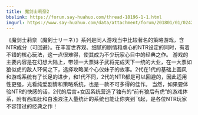 ```yaml
---
title: 魔剑士莉奈2
bbslink: https://forum.say-huahuo.com/thread-18196-1-1.html
imgurl: https://www.say-huahuo.com/data/attachment/forum/201801/01/024205dlvjr8lircn6rgrc.png
---
```


《魔剑士莉奈（魔剣士リーネ）》系列是同人游戏当中比较著名的策略游戏，含NTR成分（可回避）。在丰富世界观、细腻的剧情和虐心的NTR设定的同时，有着不错的核心玩法，这一点很难得，使其成为不少玩家心目中的经典之作。
游戏的主要内容是在幻想大陆上，带领一大票妹子武将完成天下一统的大业，在一大票如狼似虎的敌人环伺之下，选择攻略某个心仪妹子的故事。2代在1代的基础上画风和游戏系统有了长足的进步，和1代不同，2代的NTR都是可以回避的，因此适用性更强，光看纯爱剧情和策略系统，也是一款不可多得的佳作。
当然，如果要体验NTR的快感的话，2代的后宫+女囚系统营造了独有的“前有狼后有虎”的游戏体系，附有西瓜肚和白浊液注入量统计的系统也能让你爽到飞起，是各位NTR玩家不容错过的经典之作！<!--more-->

